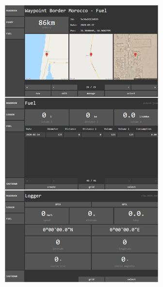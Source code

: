 ![Screenshot](/public/img/screenshot.01.png)
![Screenshot](/public/img/screenshot.02.png)
![Screenshot](/public/img/screenshot.03.png)
